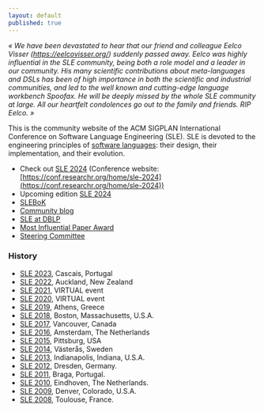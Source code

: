 ```yaml
---
layout: default
published: true
---
```


*« We have been devastated to hear that our friend and colleague Eelco Visser (https://eelcovisser.org/) suddenly passed away. Eelco was highly influential in the SLE community, being both a role model and a leader in our community. His many scientific contributions about meta-languages and DSLs has been of high importance in both the scientific and industrial communities, and led to the well known and cutting-edge  language workbench Spoofax. He will be deeply missed by the whole SLE community at large. All our heartfelt condolences go out to the family and friends. RIP Eelco. »*

This is the community website of the ACM SIGPLAN International Conference on Software Language Engineering (SLE). SLE is devoted to the engineering principles of [software languages](http://en.wikipedia.org/wiki/Software_language): their design, their implementation, and their evolution.

* Check out [SLE 2024](2024) (Conference website: [https://conf.researchr.org/home/sle-2024](https://conf.researchr.org/home/sle-2024))
* Upcoming edition [SLE 2024](2024) 
* [SLEBoK](https://github.com/slebok/slebok)
* [Community blog](blog) 
* [SLE at DBLP](http://www.informatik.uni-trier.de/~ley/db/conf/sle/index.html)
* [Most Influential Paper Award](mip)
* [Steering Committee](sc)

### History

<ul>
<li><a href="http://www.sleconf.org/2023" >SLE 2023</a>, Cascais, Portugal</li>
<li><a href="http://www.sleconf.org/2022" >SLE 2022</a>, Auckland, New Zealand</li>
<li><a href="http://www.sleconf.org/2021" >SLE 2021</a>, VIRTUAL event</li>
<li><a href="http://www.sleconf.org/2020" >SLE 2020</a>, VIRTUAL event</li>
<li><a href="http://www.sleconf.org/2019" >SLE 2019</a>, Athens, Greece</li>
<li><a href="http://www.sleconf.org/2018" >SLE 2018</a>, Boston, Massachusetts, U.S.A.</li>
<li><a href="http://www.sleconf.org/2017" >SLE 2017</a>, Vancouver, Canada</li>
<li><a href="http://www.sleconf.org/2016" >SLE 2016</a>, Amsterdam, The Netherlands</li>
<li><a href="http://www.sleconf.org/2015" >SLE 2015</a>, Pittsburg, USA</li>
<li><a href="http://www.sleconf.org/2014" >SLE 2014</a>, Västerås, Sweden</li>
<li><a href="http://www.sleconf.org/2013" >SLE 2013</a>, Indianapolis, Indiana, U.S.A.</li>
<li><a href="http://www.sleconf.org/2012" >SLE 2012</a>, Dresden, Germany.</li>
<li><a href="http://www.sleconf.org/2011" >SLE 2011</a>, Braga, Portugal.</li>
<li><a href="http://www.sleconf.org/2010" >SLE 2010</a>, Eindhoven, The Netherlands.</li>
<li><a href="http://www.sleconf.org/2009" >SLE 2009</a>, Denver, Colorado, U.S.A.</li>
<li><a href="http://www.sleconf.org/2008" >SLE 2008</a>, Toulouse, France.</li>
</ul>
